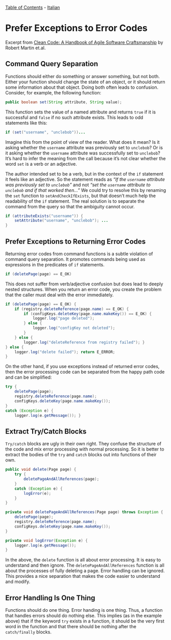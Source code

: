 [Table of Contents](../../README.md) - [Italian](README-italian.md)
# Prefer Exceptions to Error Codes

Excerpt from [Clean Code: A Handbook of Agile Software Craftsmanship](http://www.amazon.it/Clean-Code-Handbook-Software-Craftsmanship/dp/0132350882) by Robert Martin et.al.

## Command Query Separation

Functions should either do something or answer something, but not both. Either your function should change the state of an object, or it should return some information about that object. Doing both often leads to confusion. Consider, for example, the following function:

```java
public boolean set(String attribute, String value);
```

This function sets the value of a named attribute and returns `true` if it is successful and `false` if no such attribute exists. This leads to odd statements like this:

```java
if (set("username", "unclebob"))...
```
Imagine this from the point of view of the reader. What does it mean? Is it asking whether the `username` attribute was previously set to `unclebob`? Or is it asking whether the `username` attribute was successfully set to `unclebob`? It’s hard to infer the meaning from the call because it’s not clear whether the word `set` is a verb or an adjective.

The author intended set to be a verb, but in the context of the `if` statement it feels like an adjective. So the statement reads as *“If the `username` attribute was previously set to `unclebob`”* and not *“set the `username` attribute to `unclebob` and if that worked then...”* We could try to resolve this by renaming the `set` function to `setAndCheckIfExists`, but that doesn’t much help the readability of the `if` statement. The real solution is to separate the command from the query so that the ambiguity cannot occur.

```java
if (attributeExists("username")) {
    setAttribute("username", "unclebob"); ...
}
```

## Prefer Exceptions to Returning Error Codes
Returning error codes from command functions is a subtle violation of command query separation. It promotes commands being used as expressions in the predicates of `if` statements.

```java
if (deletePage(page) == E_OK)
```

This does not suffer from verb/adjective confusion but does lead to deeply nested structures. When you return an error code, you create the problem that the caller must deal with the error immediately.

```java
if (deletePage(page) == E_OK) {
    if (registry.deleteReference(page.name) == E_OK) {
        if (configKeys.deleteKey(page.name.makeKey()) == E_OK) {
            logger.log("page deleted");
        } else {
            logger.log("configKey not deleted");
        }
    } else {
        logger.log("deleteReference from registry failed"); }
} else {
    logger.log("delete failed"); return E_ERROR;
}
```

On the other hand, if you use exceptions instead of returned error codes, then the error processing code can be separated from the happy path code and can be simplified:

```java
try {
    deletePage(page);
    registry.deleteReference(page.name);
    configKeys.deleteKey(page.name.makeKey());
}
catch (Exception e) {
    logger.log(e.getMessage()); }
```

## Extract Try/Catch Blocks
`Try/catch` blocks are ugly in their own right. They confuse the structure of the code and mix error processing with normal processing. So it is better to extract the bodies of the `try` and `catch` blocks out into functions of their own.


```java
public void delete(Page page) {
    try {
        deletePageAndAllReferences(page);
    }
    catch (Exception e) {
        logError(e);
    }
}

private void deletePageAndAllReferences(Page page) throws Exception {
    deletePage(page);
    registry.deleteReference(page.name);
    configKeys.deleteKey(page.name.makeKey());
}

private void logError(Exception e) {
    logger.log(e.getMessage());
}
```

In the above, the `delete` function is all about error processing. It is easy to understand and then ignore. The `deletePageAndAllReferences` function is all about the processes of fully deleting a page. Error handling can be ignored. This provides a nice separation that makes the code easier to understand and modify.


## Error Handling Is One Thing
Functions should do one thing. Error handing is one thing. Thus, a function that handles errors should do nothing else. This implies (as in the example above) that if the keyword `try` exists in a function, it should be the very first word in the function and that there should be nothing after the `catch/finally` blocks.
